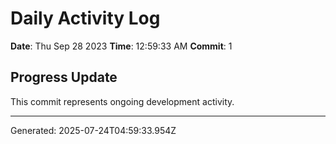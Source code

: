 # Daily Activity Log

**Date**: Thu Sep 28 2023
**Time**: 12:59:33 AM
**Commit**: 1

## Progress Update

This commit represents ongoing development activity.

---
Generated: 2025-07-24T04:59:33.954Z
